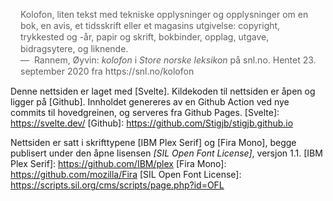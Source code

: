 <blockquote cite="https://snl.no/kolofon">
	Kolofon, liten tekst med tekniske opplysninger og opplysninger om en bok, en avis, et tidsskrift
	eller et magasins utgivelse: copyright, trykkested og -år, papir og skrift, bokbinder, opplag,
	utgave, bidragsytere, og liknende.
	<footer>
		Rannem, Øyvin: <em>kolofon</em> i
		<cite title="Store norske leksikon">Store norske leksikon</cite> på snl.no. Hentet 23. september
		2020 fra https://snl.no/kolofon
	</footer>
</blockquote>

Denne nettsiden er laget med [Svelte]. Kildekoden til nettsiden er åpen og
ligger på [Github]. Innholdet genereres av en Github Action ved nye commits til
hovedgreinen, og serveres fra Github Pages.
[Svelte]: <https://svelte.dev/>
[Github]: <https://github.com/Stigjb/stigjb.github.io>

Nettsiden er satt i skrifttypene [IBM Plex Serif] og [Fira Mono], begge publisert
under den åpne lisensen _[SIL Open Font License]_, versjon 1.1.
[IBM Plex Serif]: <https://github.com/IBM/plex>
[Fira Mono]: <https://github.com/mozilla/Fira>
[SIL Open Font License]: <https://scripts.sil.org/cms/scripts/page.php?id=OFL>

<style>
	blockquote {
		font-size: var(--small-font-size);
		line-height: 1.3;
		padding-left: 1rem;
		border-left: solid 3px var(--color-secondary-2-2);
		margin-left: 0;
		margin-right: 0;
	}

	blockquote > footer {
		font-size: var(--small-font-size);
		color: var(--gray-600);
	}

	blockquote > footer::before {
		content: '\2014\00A0';
	}
</style>
